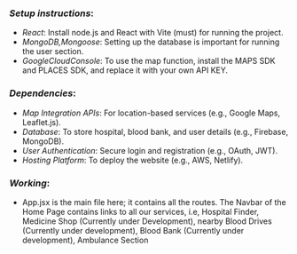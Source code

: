 ### *Setup instructions*:
- *React*: Install node.js and React with Vite (must) for running the project.
- *MongoDB,Mongoose*: Setting up the database is important for running the user section.
- *GoogleCloudConsole*: To use the map function, install the MAPS SDK and PLACES SDK, and replace it with your own API KEY.


### *Dependencies*:
- *Map Integration APIs*: For location-based services (e.g., Google Maps, Leaflet.js).  
- *Database*: To store hospital, blood bank, and user details (e.g., Firebase, MongoDB).  
- *User Authentication*: Secure login and registration (e.g., OAuth, JWT).  
- *Hosting Platform*: To deploy the website (e.g., AWS, Netlify). 

### *Working*:
- App.jsx is the main file here; it contains all the routes.
The Navbar of the  Home Page contains links to all our services, i.e, Hospital Finder, Medicine Shop (Currently under Development), nearby Blood Drives (Currently under development), Blood Bank (Currently under development), Ambulance Section 
